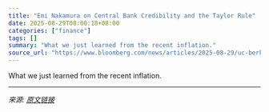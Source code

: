 ```yaml
---
title: "Emi Nakamura on Central Bank Credibility and the Taylor Rule"
date: 2025-08-29T08:00:18+08:00
categories: ["finance"]
tags: []
summary: "What we just learned from the recent inflation."
source_url: "https://www.bloomberg.com/news/articles/2025-08-29/uc-berkeley-s-emi-nakamura-on-central-bank-credibility-and-the-taylor-rule"
---
```


What we just learned from the recent inflation.

---

*来源: [原文链接](https://www.bloomberg.com/news/articles/2025-08-29/uc-berkeley-s-emi-nakamura-on-central-bank-credibility-and-the-taylor-rule)*
